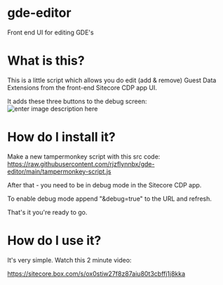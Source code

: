 # gde-editor
Front end UI for editing GDE's

# What is this?

This is a little script which allows you do edit (add & remove) Guest Data Extensions from the front-end Sitecore CDP app UI.

It adds these three buttons to the debug screen:
![enter image description here](https://i.ibb.co/vDBw6j7/Screenshot-2021-11-25-at-13-47-58.png)

# How do I install it?

Make a new tampermonkey script with this src code: https://raw.githubusercontent.com/rjzflynnbx/gde-editor/main/tampermonkey-script.js

After that - you need to be in debug mode in the Sitecore CDP app.

To enable debug mode append "&debug=true" to the URL and refresh.

That's it you're ready to go.

# How do I use it?

It's very simple. Watch this 2 minute video:

https://sitecore.box.com/s/ox0stiw27f8z87aiu80t3cbffj1j8kka